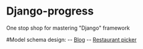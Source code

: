 # Django-progress
One stop shop for mastering "Django" framework

#Model schema design:
-- [Blog](model-schema-design/blog)
-- [Restaurant picker](model-schema-design/Restaurantpicker)
